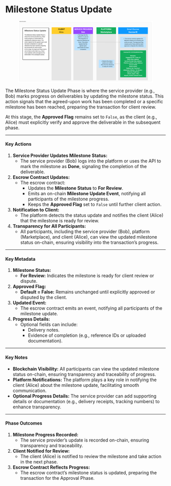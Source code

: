 # Milestone Status Update

<figure><img src="../../.gitbook/assets/Milestone_update_lite.png" alt=""><figcaption></figcaption></figure>

The Milestone Status Update Phase is where the service provider (e.g., Bob) marks progress on deliverables by updating the milestone status. This action signals that the agreed-upon work has been completed or a specific milestone has been reached, preparing the transaction for client review.

At this stage, the **Approved Flag** remains set to `False`, as the client (e.g., Alice) must explicitly verify and approve the deliverable in the subsequent phase.

***

#### **Key Actions**

1. **Service Provider Updates Milestone Status:**
   * The service provider (Bob) logs into the platform or uses the API to mark the milestone as **Done**, signaling the completion of the deliverable.
2. **Escrow Contract Updates:**
   * The escrow contract:
     * Updates the **Milestone Status** to **For Review**.
     * Emits an on-chain **Milestone Update Event**, notifying all participants of the milestone progress.
     * Keeps the **Approved Flag** set to `False` until further client action.
3. **Notification to Client:**
   * The platform detects the status update and notifies the client (Alice) that the milestone is ready for review.
4. **Transparency for All Participants:**
   * All participants, including the service provider (Bob), platform (Marketplace), and client (Alice), can view the updated milestone status on-chain, ensuring visibility into the transaction’s progress.

***

#### **Key Metadata**

1. **Milestone Status:**
   * **For Review:** Indicates the milestone is ready for client review or dispute.
2. **Approved Flag:**
   * **Default = False:** Remains unchanged until explicitly approved or disputed by the client.
3. **Updated Event:**
   * The escrow contract emits an event, notifying all participants of the milestone update.
4. **Progress Details:**
   * Optional fields can include:
     * Delivery notes.
     * Evidence of completion (e.g., reference IDs or uploaded documentation).

***

#### **Key Notes**

* **Blockchain Visibility:** All participants can view the updated milestone status on-chain, ensuring transparency and traceability of progress.
* **Platform Notifications:** The platform plays a key role in notifying the client (Alice) about the milestone update, facilitating smooth communication.
* **Optional Progress Details:** The service provider can add supporting details or documentation (e.g., delivery receipts, tracking numbers) to enhance transparency.

***

#### **Phase Outcomes**

1. **Milestone Progress Recorded:**
   * The service provider’s update is recorded on-chain, ensuring transparency and traceability.
2. **Client Notified for Review:**
   * The client (Alice) is notified to review the milestone and take action in the next phase.
3. **Escrow Contract Reflects Progress:**
   * The escrow contract’s milestone status is updated, preparing the transaction for the Approval Phase.

